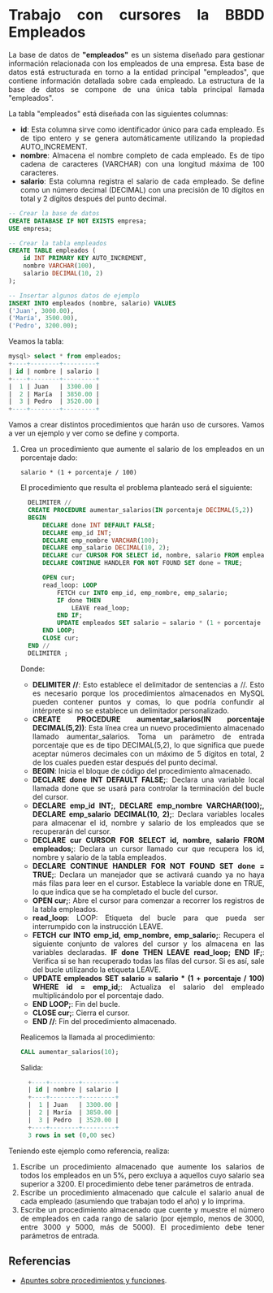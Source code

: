 <div align="justify">

# Trabajo con cursores la BBDD Empleados

La base de datos de __"empleados"__ es un sistema diseñado para gestionar información relacionada con los empleados de una empresa. Esta base de datos está estructurada en torno a la entidad principal "empleados", que contiene información detallada sobre cada empleado. La estructura de la base de datos se compone de una única tabla principal llamada "empleados".

La tabla "empleados" está diseñada con las siguientes columnas:

- __id__: Esta columna sirve como identificador único para cada empleado. Es de tipo entero y se genera automáticamente utilizando la propiedad AUTO_INCREMENT.
- __nombre__: Almacena el nombre completo de cada empleado. Es de tipo cadena de caracteres (VARCHAR) con una longitud máxima de 100 caracteres.
- __salario__: Esta columna registra el salario de cada empleado. Se define como un número decimal (DECIMAL) con una precisión de 10 dígitos en total y 2 dígitos después del punto decimal.

```sql
-- Crear la base de datos
CREATE DATABASE IF NOT EXISTS empresa;
USE empresa;

-- Crear la tabla empleados
CREATE TABLE empleados (
    id INT PRIMARY KEY AUTO_INCREMENT,
    nombre VARCHAR(100),
    salario DECIMAL(10, 2)
);

-- Insertar algunos datos de ejemplo
INSERT INTO empleados (nombre, salario) VALUES
('Juan', 3000.00),
('María', 3500.00),
('Pedro', 3200.00);
```

Veamos la tabla:

```sql
mysql> select * from empleados;
+----+--------+---------+
| id | nombre | salario |
+----+--------+---------+
|  1 | Juan   | 3300.00 |
|  2 | María  | 3850.00 |
|  3 | Pedro  | 3520.00 |
+----+--------+---------+
```


Vamos a crear distintos procedimientos que harán uso de cursores. Vamos a ver un ejemplo y ver como se define y comporta.

  1. Crea un procedimiento que aumente el salario de los empleados en un porcentaje dado:
  
      ```code
      salario * (1 + porcentaje / 100) 
      ```

      El procedimiento que resulta el problema planteado será el siguiente:

      ```sql
        DELIMITER //
        CREATE PROCEDURE aumentar_salarios(IN porcentaje DECIMAL(5,2))
        BEGIN
            DECLARE done INT DEFAULT FALSE;
            DECLARE emp_id INT;
            DECLARE emp_nombre VARCHAR(100);
            DECLARE emp_salario DECIMAL(10, 2);
            DECLARE cur CURSOR FOR SELECT id, nombre, salario FROM empleados;
            DECLARE CONTINUE HANDLER FOR NOT FOUND SET done = TRUE;

            OPEN cur;
            read_loop: LOOP
                FETCH cur INTO emp_id, emp_nombre, emp_salario;
                IF done THEN
                    LEAVE read_loop;
                END IF;
                UPDATE empleados SET salario = salario * (1 + porcentaje / 100) WHERE id = emp_id;
            END LOOP;
            CLOSE cur;
        END //
        DELIMITER ;
      ```

      Donde:

     - __DELIMITER //__: Esto establece el delimitador de sentencias a //. Esto es necesario porque los procedimientos almacenados en MySQL pueden contener puntos y comas, lo que podría confundir al intérprete si no se establece un delimitador personalizado.
     - __CREATE PROCEDURE aumentar_salarios(IN porcentaje DECIMAL(5,2))__: Esta línea crea un nuevo procedimiento almacenado llamado aumentar_salarios. Toma un parámetro de entrada porcentaje que es de tipo DECIMAL(5,2), lo que significa que puede aceptar números decimales con un máximo de 5 dígitos en total, 2 de los cuales pueden estar después del punto decimal.
     - __BEGIN__: Inicia el bloque de código del procedimiento almacenado.
     - __DECLARE done INT DEFAULT FALSE;__: Declara una variable local llamada done que se usará para controlar la terminación del bucle del cursor.
     - __DECLARE emp_id INT;, DECLARE emp_nombre VARCHAR(100);, DECLARE emp_salario DECIMAL(10, 2);__: Declara variables locales para almacenar el id, nombre y salario de los empleados que se recuperarán del cursor.
     - __DECLARE cur CURSOR FOR SELECT id, nombre, salario FROM empleados;__: Declara un cursor llamado cur que recupera los id, nombre y salario de la tabla empleados.
     - __DECLARE CONTINUE HANDLER FOR NOT FOUND SET done = TRUE;__: Declara un manejador que se activará cuando ya no haya más filas para leer en el cursor. Establece la variable done en TRUE, lo que indica que se ha completado el bucle del cursor.
     - __OPEN cur;__: Abre el cursor para comenzar a recorrer los registros de la tabla empleados.
     - __read_loop__: LOOP: Etiqueta del bucle para que pueda ser interrumpido con la instrucción LEAVE.
     - __FETCH cur INTO emp_id, emp_nombre, emp_salario;__: Recupera el siguiente conjunto de valores del cursor y los almacena en las variables declaradas.
     __IF done THEN LEAVE read_loop; END IF;__: Verifica si se han recuperado todas las filas del cursor. Si es así, sale del bucle utilizando la etiqueta LEAVE.
     - __UPDATE empleados SET salario = salario * (1 + porcentaje / 100) WHERE id = emp_id;__: Actualiza el salario del empleado multiplicándolo por el porcentaje dado.
     - __END LOOP;__: Fin del bucle.
     - __CLOSE cur;__: Cierra el cursor.
     - __END //__: Fin del procedimiento almacenado.

      Realicemos la llamada al procedimiento:

        ```sql
        CALL aumentar_salarios(10);
        ```

      Salida:

        ```sql
          +----+--------+---------+
          | id | nombre | salario |
          +----+--------+---------+
          |  1 | Juan   | 3300.00 |
          |  2 | María  | 3850.00 |
          |  3 | Pedro  | 3520.00 |
          +----+--------+---------+
          3 rows in set (0,00 sec)
        ```

Teniendo este ejemplo como referencia, realiza:

1. Escribe un procedimiento almacenado que aumente los salarios de todos los empleados en un 5%, pero excluya a aquellos cuyo salario sea superior a 3200. El procedimiento debe tener parámetros de entrada.
2. Escribe un procedimiento almacenado que calcule el salario anual de cada empleado (asumiendo que trabajan todo el año) y lo imprima.
3. Escribe un procedimiento almacenado que cuente y muestre el número de empleados en cada rango de salario (por ejemplo, menos de 3000, entre 3000 y 5000, más de 5000). El procedimiento debe tener parámetros de entrada.

## Referencias

- [Apuntes sobre procedimientos y funciones](../../procedimientos.md).

</div>